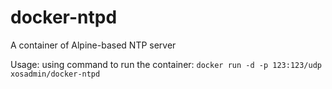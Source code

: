 # docker-ntpd
A container of Alpine-based NTP server  
  
Usage: using command to run the container: ``docker run -d -p 123:123/udp xosadmin/docker-ntpd``  
